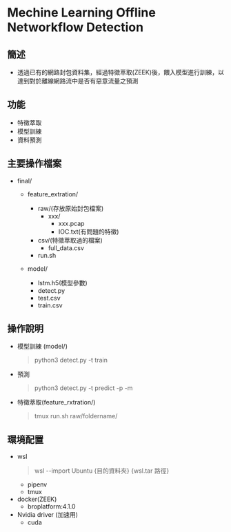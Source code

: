 # Mechine Learning Offline Networkflow Detection

## 簡述
- 透過已有的網路封包資料集，經過特徵萃取(ZEEK)後，餵入模型進行訓練，以達到對於離線網路流中是否有惡意流量之預測
## 功能
- 特徵萃取
- 模型訓練
- 資料預測

## 主要操作檔案
- final/
  - feature_extration/
    - raw/(存放原始封包檔案)
      - xxx/
        - xxx.pcap
        - IOC.txt(有問題的特徵)
    - csv/(特徵萃取過的檔案)
      - full_data.csv
    - run.sh

  - model/
    -  lstm.h5(模型參數)
    -  detect.py
    -  test.csv
    -  train.csv

## 操作說明
- 模型訓練 (model/)
  > python3 detect.py -t train
- 預測
  > python3 detect.py -t predict -p -m
- 特徵萃取(feature_rxtration/)
  > tmux 
  > run.sh raw/foldername/

## 環境配置
- wsl
  > wsl --import Ubuntu {目的資料夾} {wsl.tar 路徑}
  - pipenv 
  - tmux
- docker(ZEEK)
  - broplatform:4.1.0
- Nvidia driver (加速用)
  - cuda
